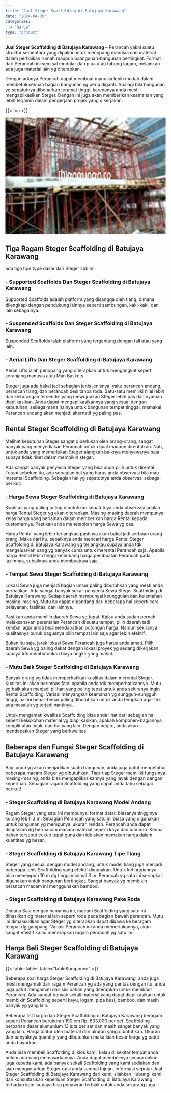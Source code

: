 ```yaml
---
title: "Jual Steger Scaffolding di Batujaya Karawang"
date: "2024-04-05"
categories: 
  - "harga"
type: "product"
---
```


**Jual Steger Scaffolding di Batujaya Karawang** – Perancah yakni suatu struktur sementara yang dipakai untuk menopang manusia dan material dalam perbaikan rumah maupun baangunan-bangunan bertingkat. Format dari Perancah ini semisal modular dan pipa atau tabung logam, melainkan ada juga material lain yg diterapkan.

Dengan adanya Perancah dapat membuat manusia lebih mudah dalam membetuli sebuah bagian bangunan yg perlu diganti. Apalagi bila bangunan yg sepatutnya dibenarkan teramat tinggi, karenanya anda mesti mengaplikasikan Steger. Dengan ini juga akan memberikan keamanan yang lebih terjamin dalam pengerjaan projek yang dikerjakan.

{{< toc >}}

![Jual Steger Scaffolding di Batujaya Karawang](/images/sewa-scaffolding-steger-23.png)

## Tiga Ragam Steger Scaffolding di Batujaya Karawang

ada tiga tipe type dasar dari Steger sbb ini:

### \- Supported Scaffolds Dan Steger Scaffolding di Batujaya Karawang

Supported Scaffolds adalah platform yang disangga oleh tiang, dimana dilengkapi dengan pendukung lainnya seperti sambungan, kaki-kaki, dan lain sebagainya.

### \- Suspended Scaffolds Dan Steger Scaffolding di Batujaya Karawang

Suspended Scaffolds ialah platform yang tergantung dengan tali atau yang lain.

### \- Aerial Lifts Dan Steger Scaffolding di Batujaya Karawang

Aerial Lifts ialah penopang yang diterapkan untuk mengangkat seperti keranjang manusia atau Man Baskets

Steger juga ada bakal jadi sebagian jenis jenisnya, yaitu perancah andang, perancah tiang, dan perancah besi tanpa roda. Satu-satu memiliki nilai lebih dan kekurangan tersendiri yang mewujudkan Steger lebih pas dan nyaman diaplikasikan. Anda dapat mengaplikasikannya yang sesuai dengan kebutuhan, sebagaimana halnya untuk bangunan tempat tinggal, memakai Perancah andang akan menjadi alternatif yg paling pas.

## Rental Steger Scaffolding di Batujaya Karawang

Melihat kebutuhan Steger sangat diperlukan oleh orang-orang, sangat banyak yang menyediakan Perancah untuk dijual maupun direntalkan. Nah, untuk anda yang memerlukan Steger alangkah baiknya menyewanya saja supaya tidak ribet dalam membikin steger.

Ada sangat banyak penyedia Steger yang bisa anda pilih untuk dirental. Tetapi sebelum itu, ada sebagian hal yang harus anda observasi bila mau merental Scaffolding. Sebagian hal yg sepatutnya anda observasi sebagai berikut:

### \- Harga Sewa Steger Scaffolding di Batujaya Karawang

Kwalitas yang paling paling dibutuhkan sepatutnya anda observasi adalah harga Rental Steger yg akan diterapkan. Masing-masing daerah mempunyai kelas harga yang berlainan dalam memberikan harga Rental kepada customernya. Pastikan anda menetapkan harga Sewa yg pas.

Harga Rental yang lebih terjangkau pastinya akan bakal jadi serbuan orang-orang. Maka dari itu, sebaiknya anda mencari harga Rental Steger Scaffolding di Batujaya Karawang yg terjangkau supaya anda tdk mengeluarkan uang yg banyak cuma untuk merental Perancah saja. Apabila harga Rental lebih tinggi ketimbang harga pembuatan Perancah pada lazimnya, sebaiknya anda membuatnya saja.

### \- Tempat Sewa Steger Scaffolding di Batujaya Karawang

Lokasi Sewa juga menjadi bagian unsur paling dibutuhkan yang mesti anda perhatikan. Ada sangat banyak sekali penyedia Sewa Steger Scaffolding di Batujaya Karawang. Setiap daerah mempunyai keunggulan dan kelemahan masing-masing. Mutu itu dapat dipandang dari beberapa hal seperti cara pelayanan, fasilitas, dan lainnya.

Pastikan anda memilih daerah Sewa yg tepat. Kalau anda sudah pernah melaksanakan perentalan Perancah di suatu tempat, pilih daerah tadi kembali agar anda bisa mendapatkan potongan harga. Namun sekiranya kualitasnya buruk bagusnya pilih tempat lain saja agar lebih efektif.

Bukan itu saja, jarak lokasi Sewa Perancah juga harus anda amati. Pilih daerah Sewa yg paling dekat dengan lokasi proyek yg sedang dikerjakan supaya tdk membutuhkan biaya ongkir yang mahal.

### \- Mutu Baik Steger Scaffolding di Batujaya Karawang

Banyak orang yg tidak memperhatikan kualitas dalam merental Steger. Kualitas ini akan berimbas fatal apabila anda tdk memperhatikannya. Mutu yg baik akan menjadi pilihan yang paling tepat untuk anda sekiranya ingin Rental Scaffolding. Variasi menyangkut keamanan yg sungguh-sungguh tinggi, hal ini benar-benar paling dibutuhkan untuk anda terapkan agar tdk ada masalah yg terjadi nantinya.

Untuk mengamati kwalitas Scaffolding bisa anda lihat dari sebagian hal seperti kekokohan material yg diaplikasikan, apakah komponen-bagiannya komplit atau tidak, dan hal yang lain. Dengan begitu, anda akan mendapatkan Steger yang berkwalitas.

## Beberapa dan Fungsi Steger Scaffolding di Batujaya Karawang

Bagi anda yg akan menjadikan suatu bangunan, anda juga patut mengetahui beberapa macam Steger yg dibutuhkan. Tiap-tiap Steger memiliki fungsinya masing-masing, anda bisa mengaplikasikannya yang layak dengan dengan keperluan. Sebagian ragam Scaffolding yang dapat anda tahu sebagai berikut!

### \- Steger Scaffolding di Batujaya Karawang Model Andang

Ragam Steger yang satu ini mempunyai format datar, biasanya tingginya kurang lebih 3 m. Sebagian Perancah yang satu ini biasa yang digunakan untuk bangunan yg mempunyai ukuran rendah. Perancah anda dapat diciptakan dg bermacam macam material seperti kayu dan bamboo. Kedua bahan tersebut cukup tepat guna dan tdk akan memakan harga dalam kuantitas yg besar.

### \- Steger Scaffolding di Batujaya Karawang Tipe Tiang

Steger yang sesuai dengan model andang, untuk model tiang juga menjadi beberapa jenis Scaffolding yang efektif digunakan. Untuk ketinggiannya bisa menempuh 10 m dg tinggi minimal 3 m. Perancah yg satu ini seringkali digunakan untuk bangunan bertingkat. Sangat banyak yg membikin perancah macam ini menggunakan bamboo.

### \- Steger Scaffolding di Batujaya Karawang Pake Roda

Dimana Saja dengan namanya ini, macam Scaffolding yang satu ini dihasilkan dg material lain seperti roda pada bagian bawah perancah. Mutu ini dimaksudkan agar Steger yg diterapkan dapat dibawa ke beragam tempat dg gampang. Variasi Perancah ini anda memerlukannya, akan sangat efektif kalau menerapkan ragam perancah yg satu ini.

## Harga Beli Steger Scaffolding di Batujaya Karawang

{{< table-tables table="tableKomponen" >}}

Beberapa soal harga Steger Scaffolding di Batujaya Karawang, anda juga mesti mengamati dari ragam Perancah yg ada yang pantas dengan itu, anda juga patut mengamati dari sisi bahan yang diterapkan untuk membaut Perancah. Ada sangat banyak sekali material yang dapat diaplikasikan untuk membikin Scaffolding seperti kayu, logam, pipa besi, bamboo, dan masih banyak yg yang lain.

Beberapa list harga dari Steger Scaffolding di Batujaya Karawang beragam seperti Perancah berukuran 190 cm Rp. 633.000 per set, Scaffolding berbahan dasar alumunium 13 juta per set dan masih sangat banyak yang yang lain. Harga diatur oleh material dan ukuran yang dibutuhkan. Ukuran dan banyaknya quantity yang dibutuhkan maka kian besar harga yg patut anda bayarkan.

Anda bisa membeli Scaffolding di kios kami, kalau di sekitar tempat anda belum ada yang memasarkannya. Anda dapat membelinya secara online juga kepada kami, ada banyak sekali Scaffolding yang kami sediakan dan siap mengantarkan Steger opsi anda sampai tujuan. informasi seputar Jual Steger Scaffolding di Batujaya Karawang dari kami, silahkan Hubungi kami dan konsultasikan keperluan Steger Scaffolding di Batujaya Karawang terhadap kami supaya bisa penawran terbiak untuk anda sekarang juga.
